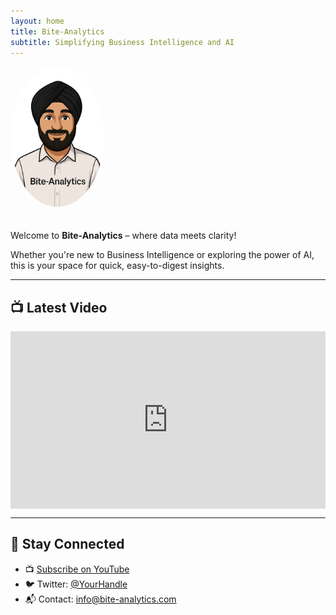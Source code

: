```yaml
---
layout: home
title: Bite-Analytics
subtitle: Simplifying Business Intelligence and AI
---
```


<img src="/assets/images/avatar.png" alt="Bite-Analytics Avatar" style="width: 150px; border-radius: 50%; margin-bottom: 20px;">

Welcome to **Bite-Analytics** – where data meets clarity!

Whether you're new to Business Intelligence or exploring the power of AI, this is your space for quick, easy-to-digest insights.

---

## 📺 Latest Video

<div style="position:relative;padding-bottom:56.25%;height:0;overflow:hidden;">
  <iframe src="https://www.youtube.com/watch?v=c00wRLWqMD0&t=397s" frameborder="0" allowfullscreen style="position:absolute;top:0;left:0;width:100%;height:100%;"></iframe>
</div>

---

## 🔗 Stay Connected
- 📺 [Subscribe on YouTube](https://www.youtube.com/@gigabite-101)
- 🐦 Twitter: [@YourHandle](#)
- 📬 Contact: info@bite-analytics.com
